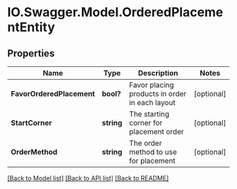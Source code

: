 # IO.Swagger.Model.OrderedPlacementEntity
## Properties

Name | Type | Description | Notes
------------ | ------------- | ------------- | -------------
**FavorOrderedPlacement** | **bool?** | Favor placing products in order in each layout | [optional] 
**StartCorner** | **string** | The starting corner for placement order | [optional] 
**OrderMethod** | **string** | The order method to use for placement | [optional] 

[[Back to Model list]](../README.md#documentation-for-models) [[Back to API list]](../README.md#documentation-for-api-endpoints) [[Back to README]](../README.md)

